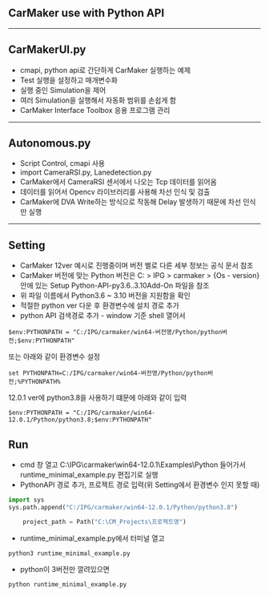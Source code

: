## CarMaker use with Python API

---
## CarMakerUI.py

* cmapi, python api로 간단하게 CarMaker 실행하는 예제
* Test 실행을 설정하고 매개변수화
* 실행 중인 Simulation을 제어
* 여러 Simulation을 실행해서 자동화 범위를 손쉽게 함
* CarMaker Interface Toolbox 응용 프로그램 관리

---
## Autonomous.py

* Script Control, cmapi 사용
* import CameraRSI.py, Lanedetection.py
* CarMaker에서 CameraRSI 센서에서 나오는 Tcp 데이터를 읽어옴
* 데이터를 읽어서 Opencv 라이브러리를 사용해 차선 인식 및 검출
* CarMaker에 DVA Write하는 방식으로 작동해 Delay 발생하기 때문에 차선 인식만 실행

---
## Setting

* CarMaker 12ver 예시로 진행중이며 버전 별로 다른 세부 정보는 공식 문서 참조
* CarMaker 버전에 맞는 Python 버전은 C: > IPG > carmaker > {Os - version} 안에 있는 Setup Python-API-py3.6..3.10Add-On 파일을 참조
* 위 파일 이름에서 Python3.6 ~ 3.10 버전을 지원함을 확인
* 적절한 python ver 다운 후 환경변수에 설치 경로 추가
* python API 검색경로 추가 - window 기준 shell 열어서

```
$env:PYTHONPATH = "C:/IPG/carmaker/win64-버전명/Python/python버전;$env:PYTHONPATH"

```
또는 아래와 같이 환경변수 설정
```
set PYTHONPATH=C:/IPG/carmaker/win64-버전명/Python/python버전;%PYTHONPATH%

```
12.0.1 ver에 python3.8을 사용하기 떄문에 아래와 같이 입력

```
$env:PYTHONPATH = "C:/IPG/carmaker/win64-12.0.1/Python/python3.8;$env:PYTHONPATH"

```
## Run

* cmd 창 열고 C:\IPG\carmaker\win64-12.0.1\Examples\Python 들어가서 runtime_minimal_example.py 편집기로 실행
* PythonAPI 경로 추가, 프로젝트 경로 입력(위 Setting에서 환경변수 인지 못할 때)

```python
import sys
sys.path.append("C:/IPG/carmaker/win64-12.0.1/Python/python3.8")

    project_path = Path("C:\CM_Projects\프로젝트명")

```
* runtime_minimal_example.py에서 터미널 열고
```
python3 runtime_minimal_example.py
```
* python이 3버전만 깔려있으면
```
python runtime_minimal_example.py
```